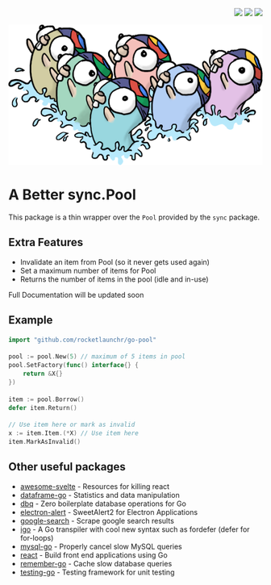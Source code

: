 <p align="right">
  <a href="http://godoc.org/github.com/rocketlaunchr/go-pool"><img src="http://godoc.org/github.com/rocketlaunchr/go-pool?status.svg" /></a>
  <a href="https://goreportcard.com/report/github.com/rocketlaunchr/go-pool"><img src="https://goreportcard.com/badge/github.com/rocketlaunchr/go-pool" /></a>
  <a href="https://gocover.io/github.com/rocketlaunchr/go-pool"><img src="http://gocover.io/_badge/github.com/rocketlaunchr/go-pool" /></a>
</p>

<p align="center">
<img src="https://github.com/rocketlaunchr/go-pool/raw/master/assets/logo.png" alt="go-pool" />
</p>

# A Better sync.Pool

This package is a thin wrapper over the `Pool` provided by the `sync` package.

## Extra Features

- Invalidate an item from Pool (so it never gets used again)
- Set a maximum number of items for Pool
- Returns the number of items in the pool (idle and in-use)


Full Documentation will be updated soon


## Example

```go
import "github.com/rocketlaunchr/go-pool"

pool := pool.New(5) // maximum of 5 items in pool
pool.SetFactory(func() interface{} {
	return &X{}
})

item := pool.Borrow()
defer item.Return()

// Use item here or mark as invalid
x := item.Item.(*X) // Use item here
item.MarkAsInvalid()
```

Other useful packages
------------

- [awesome-svelte](https://github.com/rocketlaunchr/awesome-svelte) - Resources for killing react
- [dataframe-go](https://github.com/rocketlaunchr/dataframe-go) - Statistics and data manipulation
- [dbq](https://github.com/rocketlaunchr/dbq) - Zero boilerplate database operations for Go
- [electron-alert](https://github.com/rocketlaunchr/electron-alert) - SweetAlert2 for Electron Applications
- [google-search](https://github.com/rocketlaunchr/google-search) - Scrape google search results
- [igo](https://github.com/rocketlaunchr/igo) - A Go transpiler with cool new syntax such as fordefer (defer for for-loops)
- [mysql-go](https://github.com/rocketlaunchr/mysql-go) - Properly cancel slow MySQL queries
- [react](https://github.com/rocketlaunchr/react) - Build front end applications using Go
- [remember-go](https://github.com/rocketlaunchr/remember-go) - Cache slow database queries
- [testing-go](https://github.com/rocketlaunchr/testing-go) - Testing framework for unit testing